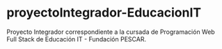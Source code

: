 # proyectoIntegrador-EducacionIT
Proyecto Integrador correspondiente a la cursada de Programación Web Full Stack de Educación IT - Fundación PESCAR.
